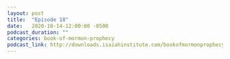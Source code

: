 ```yaml
---
layout: post
title:  "Episode 18"
date:   2020-10-14-12:00:00 -0500
podcast_duration: ""
categories: book-of-mormon-prophecy
podcast_link: http://downloads.isaiahinstitute.com/bookofmormonprophecypodcast/Episode_18_v1.mp3
---
```

